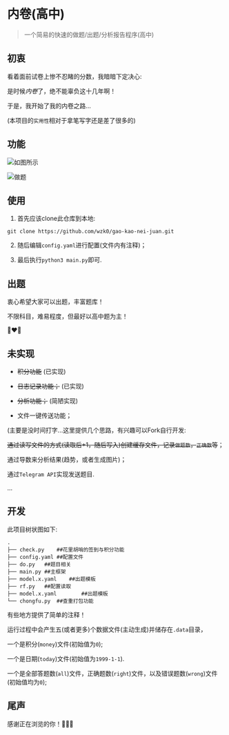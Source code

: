 # 内卷(高中)

> 一个简易的快速的做题/出题/分析报告程序(高中)

## 初衷

看着面前试卷上惨不忍睹的分数，我暗暗下定决心:

是时候*内卷*了，绝不能辜负这十几年啊！

于是，我开始了我的内卷之路...

(本项目的`实用性`相对于拿笔写字还是差了很多的)

## 功能

![如图所示](https://ghproxy.com/https://raw.githubusercontent.com/wzk0/photo/main/2022-04-22%2021-10-46%20%E7%9A%84%E5%B1%8F%E5%B9%95%E6%88%AA%E5%9B%BE.png)

![做题](https://ghproxy.com/https://raw.githubusercontent.com/wzk0/photo/main/2022-04-22%2021-10-35%20%E7%9A%84%E5%B1%8F%E5%B9%95%E6%88%AA%E5%9B%BE.png)

## 使用

1. 首先应该clone此仓库到本地:

```
git clone https://github.com/wzk0/gao-kao-nei-juan.git
```

2. 随后编辑`config.yaml`进行配置(文件内有注释)；

3. 最后执行`python3 main.py`即可.

## 出题

衷心希望大家可以出题，丰富题库！

不限科目，难易程度，但最好以高中题为主！

🌸❤️🌸

## 未实现

* ~~积分功能~~	(已实现)

* ~~日志记录功能；~~	(已实现)

* ~~分析功能；~~	(简陋实现)

* 文件一键传送功能；

(主要是没时间打字...这里提供几个思路，有兴趣可以Fork自行开发:

~~通过读写文件的方式(读取后+1，随后写入)创建缓存文件，记录`做题数`，`正确数`等~~；

通过导数来分析结果(趋势，或者生成图片)；

通过`Telegram API`实现发送题目.

...

## 开发

此项目树状图如下:

```
.
├── check.py	##花里胡哨的签到与积分功能
├── config.yaml	##配置文件
├── do.py	##题目相关
├── main.py	##主框架
├── model.x.yaml	##出题模板
├── rf.py	##配置读取
├── model.x.yaml        ##出题模板
└── chongfu.py	##查重打包功能
```

有些地方提供了简单的注释！

运行过程中会产生五(或者更多)个数据文件(主动生成)并储存在`.data`目录，

一个是积分(`money`)文件(初始值为`0`);

一个是日期(`today`)文件(初始值为`1999-1-1`).

一个是全部答题数(`all`)文件，正确题数(`right`)文件，以及错误题数(`wrong`)文件(初始值均为`0`);

## 尾声

感谢正在浏览的你！🦄✨🌈

